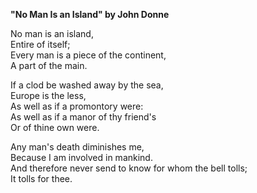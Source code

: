 **"No Man Is an Island" by John Donne**

No man is an island,  
Entire of itself;  
Every man is a piece of the continent,  
A part of the main.  

If a clod be washed away by the sea,  
Europe is the less,  
As well as if a promontory were:  
As well as if a manor of thy friend's  
Or of thine own were.  

Any man's death diminishes me,  
Because I am involved in mankind.  
And therefore never send to know for whom the bell tolls;  
It tolls for thee.  
